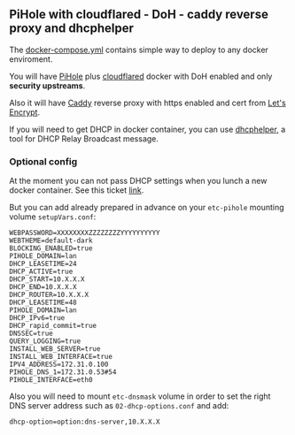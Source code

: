## PiHole with cloudflared - DoH - caddy reverse proxy and dhcphelper

The [docker-compose.yml](https://raw.githubusercontent.com/homeall/pihole-docker/main/docker-compose.yml) contains simple way to deploy to any docker enviroment.

You will have [PiHole](https://pi-hole.net) plus [cloudflared](https://github.com/homeall/cloudflared) docker with DoH enabled and only **security upstreams**.

Also it will have [Caddy](https://caddyserver.com) reverse proxy with https enabled and cert from [Let's Encrypt](https://letsencrypt.org).

If you will need to get DHCP in docker container, you can use [dhcphelper](https://github.com/homeall/dhcphelper), a tool for DHCP Relay Broadcast message.

### Optional config

At the moment you can not pass DHCP settings when you lunch a new docker container. See this ticket [link](https://github.com/pi-hole/docker-pi-hole/issues/598).

But you can add already prepared in advance on your `etc-pihole` mounting volume `setupVars.conf`:

```
WEBPASSWORD=XXXXXXXXZZZZZZZZYYYYYYYYYY
WEBTHEME=default-dark
BLOCKING_ENABLED=true
PIHOLE_DOMAIN=lan
DHCP_LEASETIME=24
DHCP_ACTIVE=true
DHCP_START=10.X.X.X
DHCP_END=10.X.X.X
DHCP_ROUTER=10.X.X.X
DHCP_LEASETIME=48
PIHOLE_DOMAIN=lan
DHCP_IPv6=true
DHCP_rapid_commit=true
DNSSEC=true
QUERY_LOGGING=true
INSTALL_WEB_SERVER=true
INSTALL_WEB_INTERFACE=true
IPV4_ADDRESS=172.31.0.100
PIHOLE_DNS_1=172.31.0.53#54
PIHOLE_INTERFACE=eth0
```

Also you will need to mount `etc-dnsmask` volume in order to set the right DNS server address such as `02-dhcp-options.conf` and add:

```dhcp-option=option:dns-server,10.X.X.X```
